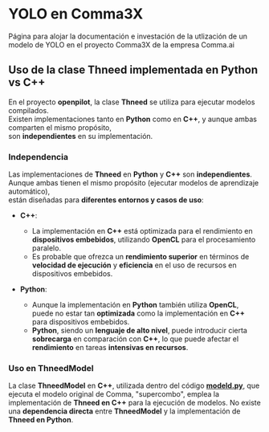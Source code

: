 # YOLO en Comma3X

Página para alojar la documentación e investación de la utlización de un modelo
de YOLO en el proyecto Comma3X de la empresa Comma.ai

## Uso de la clase Thneed implementada en Python vs C++

En el proyecto **openpilot**, la clase **Thneed** se utiliza para ejecutar modelos compilados.  
Existen implementaciones tanto en **Python** como en **C++**, y aunque ambas comparten el mismo propósito,  
son **independientes** en su implementación.

### Independencia

Las implementaciones de **Thneed** en **Python** y **C++** son **independientes**.  
Aunque ambas tienen el mismo propósito (ejecutar modelos de aprendizaje automático),  
están diseñadas para **diferentes entornos y casos de uso**:

- **C++**:  
  - La implementación en **C++** está optimizada para el rendimiento en **dispositivos embebidos**, utilizando **OpenCL** para el procesamiento paralelo.  
  - Es probable que ofrezca un **rendimiento superior** en términos de **velocidad de ejecución** y **eficiencia** en el uso de recursos en dispositivos embebidos.  

- **Python**:  
  - Aunque la implementación en **Python** también utiliza **OpenCL**, puede no estar tan **optimizada** como la implementación en **C++** para dispositivos embebidos.  
  - **Python**, siendo un **lenguaje de alto nivel**, puede introducir cierta **sobrecarga** en comparación con **C++**, lo que puede afectar el **rendimiento** en tareas **intensivas en recursos**.  


### Uso en **ThneedModel**
La clase **ThneedModel** en **C++**, utilizada dentro del código [**modeld.py**](https://github.com/covenant-org/openpilot/blob/release3/selfdrive/modeld/modeld.py), que ejecuta el modelo original de Comma, "supercombo", emplea la implementación de **Thneed en C++** para la ejecución de modelos.
No existe una **dependencia directa** entre **ThneedModel** y la implementación de **Thneed en Python**.
